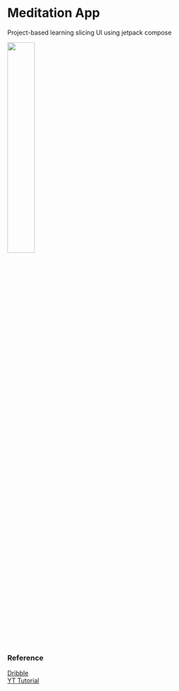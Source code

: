 # Meditation App
Project-based learning slicing UI using jetpack compose

<img src="https://user-images.githubusercontent.com/52784596/230550852-fac925c1-2a73-4d96-93a0-fbcf9b073960.png" width=35% height=35%>



### Reference
[Dribble](https://dribbble.com/shots/15822493-Meditation-Mobile-App)
<br/>
[YT Tutorial](https://youtu.be/g5-wzZUnIbQ)
